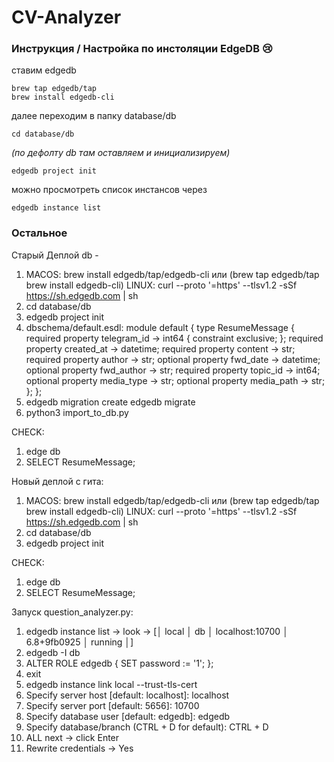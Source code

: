 # CV-Analyzer
### Инструкция / Настройка по инстоляции EdgeDB 😢
ставим edgedb
```
brew tap edgedb/tap
brew install edgedb-cli
```
далее переходим в папку database/db
```
cd database/db
```

_(по дефолту db там оставляем и инициализируем)_
```
edgedb project init
```

можно просмотреть список инстансов через
```
edgedb instance list   
```


### Остальное
Старый Деплой db - 
1) MACOS: brew install edgedb/tap/edgedb-cli или
   (brew tap edgedb/tap
    brew install edgedb-cli) 
LINUX: curl --proto '=https' --tlsv1.2 -sSf https://sh.edgedb.com | sh
2) cd database/db
3) edgedb project init
4) dbschema/default.esdl: 
module default {
  type ResumeMessage {
    required property telegram_id -> int64 {
      constraint exclusive;
    };
    required property created_at -> datetime;
    required property content -> str;
    required property author -> str;
    optional property fwd_date -> datetime;
    optional property fwd_author -> str;
    required property topic_id -> int64;
    optional property media_type -> str;
    optional property media_path -> str;
  };
};
5) edgedb migration create 
   edgedb migrate
6) python3 import_to_db.py

CHECK: 
1) edge db
2) SELECT ResumeMessage;


Новый деплой с гита: 

1) MACOS: brew install edgedb/tap/edgedb-cli или
   (brew tap edgedb/tap
    brew install edgedb-cli) 
LINUX: curl --proto '=https' --tlsv1.2 -sSf https://sh.edgedb.com | sh
2) cd database/db
3) edgedb project init

CHECK: 
1) edge db
2) SELECT ResumeMessage;


Запуск question_analyzer.py: 
1) edgedb instance list -> look -> [│ local │ db   │ localhost:10700 │ 6.8+9fb0925 │ running │]
2) edgedb -I db
3) ALTER ROLE edgedb {
  SET password := '1';
};
4) exit
5) edgedb instance link local --trust-tls-cert
6) Specify server host [default: localhost]: 
localhost
7) Specify server port [default: 5656]: 
10700
8) Specify database user [default: edgedb]:
edgedb
9) Specify database/branch (CTRL + D for default):
CTRL + D
10) ALL next -> click Enter
11) Rewrite credentials -> Yes
